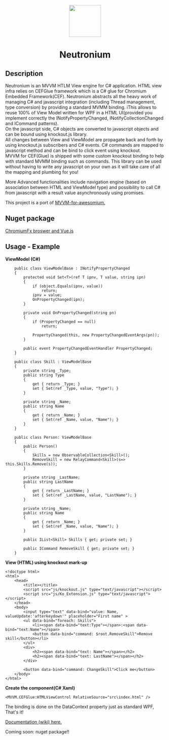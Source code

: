 <p align="center"><img width="100"src="https://raw.githubusercontent.com/David-Desmaisons/Neutronium/master/Deploy/logo.png"></p>
<h1 align="center">Neutronium</h1>

Description
--------------
Neutronium is an MVVM HTLM View engine for C# application.
HTML view infra relies on CEFGlue framework which is a C# glue for Chromium Embedded Framework(CEF).
Neutronium abstracts all the heavy work of managing C# and javascript integration (including Thread management, type conversion) by providing a standard MVMM binding.
iThis allows to reuse 100% of View Model written for WPF in a HTML UI(provided you implement correctly the INotifyPropertyChanged, INotifyCollectionChanged and ICommand patterns).  
On the javascript side, C# objects are converted to javascript objects and can be bound using knockout.js  library.  
All changes between View and ViewModel are propagate back and forth by using knockout.js subscribers and C# events.
C# commands are mapped to javascript method and can be bind to click event using knockout.  
MVVM for CEF(Glue) is shipped with some custom knockout binding to help with standard MVMM binding such as commands.
This library can be used without having to write any javascript on your own as it will take care of all the mapping and plumbing for you!

More Advanced functionalities include navigation engine (based on association between HTML and ViewModel type) and possibility to call C# from javascript with a result value asynchronously using promises.

This project is a port of [MVVM-for-awesomium.](https://github.com/David-Desmaisons/MVVM-for-awesomium/)

Nuget package
-------------

[ChromiumFx broswer and Vue.js](https://www.nuget.org/packages/Neutronium.ChromiumFx.Vue/)

Usage - Example
--------------

**ViewModel (C#)**

		public class ViewModelBase : INotifyPropertyChanged
		{
			protected void Set<T>(ref T ipnv, T value, string ipn)
			{
				if (object.Equals(ipnv, value))
					return;
				ipnv = value;
				OnPropertyChanged(ipn);
			}

			private void OnPropertyChanged(string pn)
			{
				if (PropertyChanged == null)
					return;

				PropertyChanged(this, new PropertyChangedEventArgs(pn));
			}

			public event PropertyChangedEventHandler PropertyChanged;
		}

		public class Skill : ViewModelBase
		{
			private string _Type;
			public string Type
			{
				get { return _Type; }
				set { Set(ref _Type, value, "Type"); }
			}

			private string _Name;
			public string Name
			{
				get { return _Name; }
				set { Set(ref _Name, value, "Name"); }
			}
		}

		public class Person: ViewModelBase
		{
			public Person()
			{
				Skills = new ObservableCollection<Skill>();
				RemoveSkill = new RelayCommand<Skill>(s=> this.Skills.Remove(s));
			}
		  
			private string _LastName;
			public string LastName
			{
				get { return _LastName; }
				set { Set(ref _LastName, value, "LastName"); }
			}

			private string _Name;
			public string Name
			{
				get { return _Name; }
				set { Set(ref _Name, value, "Name"); }
			}
		   
			public IList<Skill> Skills { get; private set; }

			public ICommand RemoveSkill { get; private set; }
		}
		
		
**View (HTML) using knockout mark-up**

	<!doctype html>
	<html>
		<head>
			<title></title>
			<script src="js/knockout.js" type="text/javascript"></script>
			<script src="js/Ko_Extension.js" type="text/javascript"></script>
		</head>
		<body>
			<input type="text" data-bind="value: Name, valueUpdate:'afterkeydown'" placeholder="First name" >
			<ul data-bind="foreach: Skills">
				<li><span data-bind="text:Type"></span>:<span data-bind="text:Name"></span>
				<button data-bind="command: $root.RemoveSkill">Remove skill</button></li>
			</ul>
			<div>
				<h2><span data-bind="text: Name"></span></h2>
				<h2><span data-bind="text: LastName"></span></h2>
			</div>

			<button data-bind="command: ChangeSkill">Click me</button>
		</body>
	</html>

	
**Create the component(C# Xaml)**

	<MVVM.CEFGlue:HTMLViewControl RelativeSource="src\index.html" />

The binding is done on the DataContext property just as standard WPF,
That's it!

[Documentation (wiki) here.](https://github.com/David-Desmaisons/MVVM.CEF.Glue/wiki/)

Coming soon: nuget package!!

